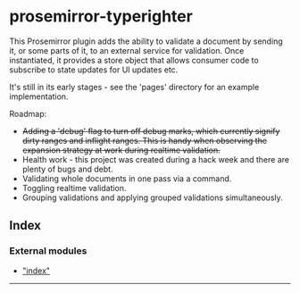
prosemirror-typerighter
=======================

This Prosemirror plugin adds the ability to validate a document by sending it, or some parts of it, to an external service for validation. Once instantiated, it provides a store object that allows consumer code to subscribe to state updates for UI updates etc.

It's still in its early stages - see the 'pages' directory for an example implementation.

Roadmap:

*   ~~Adding a 'debug' flag to turn off debug marks, which currently signify dirty ranges and inflight ranges. This is handy when observing the expansion strategy at work during realtime validation.~~
*   Health work - this project was created during a hack week and there are plenty of bugs and debt.
*   Validating whole documents in one pass via a command.
*   Toggling realtime validation.
*   Grouping validations and applying grouped validations simultaneously.

## Index

### External modules

* ["index"](modules/_index_.md)

---

